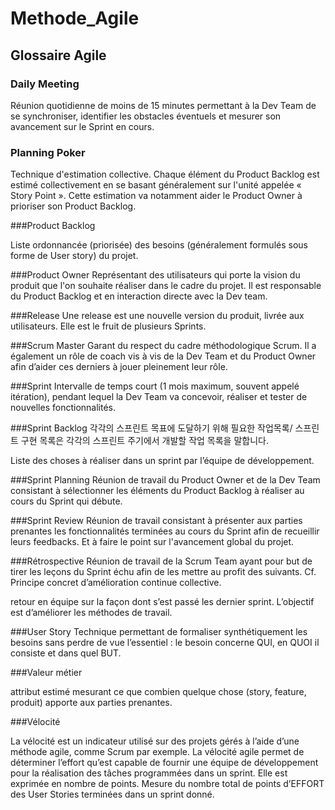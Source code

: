 # Methode_Agile
## Glossaire Agile

### Daily Meeting

Réunion quotidienne de moins de 15 minutes permettant à la Dev Team de se synchroniser, identifier les obstacles éventuels et mesurer son avancement sur le Sprint en cours.

### Planning Poker

Technique d'estimation collective. Chaque élément du Product Backlog est estimé collectivement en se basant généralement sur l'unité appelée « Story Point ». Cette estimation va notamment aider le Product Owner à prioriser son Product Backlog.

###Product Backlog 

Liste ordonnancée (priorisée) des besoins (généralement formulés sous forme de User story) du projet.

###Product Owner
Représentant des utilisateurs qui porte la vision du produit que l'on souhaite réaliser dans le cadre du projet. Il est responsable du Product Backlog et en interaction directe avec la Dev team.

###Release
Une release est une nouvelle version du produit, livrée aux utilisateurs. Elle est le fruit de plusieurs Sprints.

###Scrum Master
Garant du respect du cadre méthodologique Scrum. Il a également un rôle de coach vis à vis de la Dev Team et du Product Owner afin d’aider ces derniers à jouer pleinement leur rôle.

###Sprint
Intervalle de temps court (1 mois maximum, souvent appelé itération), pendant lequel la Dev Team va concevoir, réaliser et tester de nouvelles fonctionnalités.

###Sprint Backlog
각각의 스프린트 목표에 도달하기 위해 필요한 작업목록/
스프린트 구현 목록은 각각의 스프린트 주기에서 
개발할 작업 목록을 말합니다. 

Liste des choses à réaliser dans un sprint par l’équipe de développement.

###Sprint Planning
Réunion de travail du Product Owner et de la Dev Team consistant à sélectionner les éléments du Product Backlog à réaliser au cours du Sprint qui débute.

###Sprint Review
 Réunion de travail consistant à présenter aux parties prenantes les fonctionnalités terminées au cours du Sprint afin de recueillir leurs feedbacks. Et à faire le point sur l'avancement global du projet.

###Rétrospective
 Réunion de travail de la Scrum Team ayant pour but de tirer les leçons du Sprint échu afin de les mettre au profit des suivants. Cf. Principe concret d’amélioration continue collective.
 
 retour en équipe sur la façon dont s’est passé les dernier sprint. L’objectif est d’améliorer les méthodes de travail.

###User Story
 Technique permettant de formaliser synthétiquement les besoins sans perdre de vue l’essentiel : le besoin concerne QUI, en QUOI il consiste et dans quel BUT.

###Valeur métier

 attribut estimé mesurant ce que combien quelque chose (story, feature, produit) apporte aux parties prenantes.
 
###Vélocité

La vélocité est un indicateur utilisé sur des projets gérés à l’aide d’une méthode agile, comme Scrum par exemple. La vélocité agile permet de déterminer l’effort qu’est capable de fournir une équipe de développement pour la réalisation des tâches programmées dans un sprint. Elle est exprimée en nombre de points.
Mesure du nombre total de points d’EFFORT des User Stories terminées dans un sprint donné.
